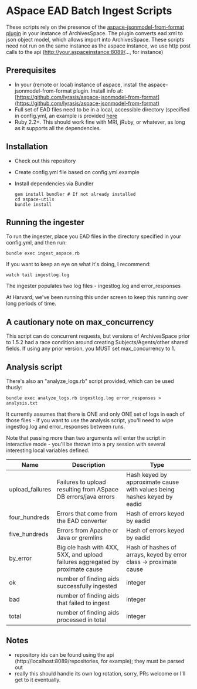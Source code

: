 # ASpace EAD Batch Ingest Scripts

These scripts rely on the presence of the [aspace-jsonmodel-from-format plugin](https://github.com/lyrasis/aspace-jsonmodel-from-format) in your instance of ArchivesSpace.
The plugin converts ead xml to json object model, which allows import into ArchivesSpace. These scripts need not run on the same instance as the aspace instance, we use http post calls to the api (http://your.aspaceinstance:8089/..., for instance)

## Prerequisites
- In your (remote or local) instance of aspace, install the aspace-jsonmodel-from-format plugin. Install info at:
[https://github.com/lyrasis/aspace-jsonmodel-from-format](https://github.com/lyrasis/aspace-jsonmodel-from-format)
- Full set of EAD files need to be in a local, accessible directory (specified in config.yml, an example is provided [here](config.yml.example)
- Ruby 2.2+.  This should work fine with MRI, jRuby, or whatever, as long as it supports all the dependencies.
## Installation
- Check out this repository
- Create config.yml file based on config.yml.example
- Install dependencies via Bundler

    ``` shell
    gem install bundler # If not already installed
    cd aspace-utils
    bundle install
    ```

## Running the ingester
To run the ingester, place you EAD files in the directory specified in your config.yml, and then run:

``` shell
bundle exec ingest_aspace.rb
```

If you want to keep an eye on what it's doing, I recommend:

``` shell
watch tail ingestlog.log
```

The ingester populates two log files - ingestlog.log and error_responses

At Harvard, we've been running this under screen to keep this running over long periods of time.

## A cautionary note on max_concurrency
This script can do concurrent requests, but versions of ArchivesSpace prior to 1.5.2 had a race condition around creating Subjects/Agents/other shared fields.  If using any prior version, you MUST set max_concurrency to 1.

## Analysis script
There's also an "analyze_logs.rb" script provided, which can be used thusly:

```
bundle exec analyze_logs.rb ingestlog.log error_responses > analysis.txt
```

It currently assumes that there is ONE and only ONE set of logs in each of those files - if you want to use the analysis script, you'll need to wipe ingestlog.log and error_responses between runs.

Note that passing more than two arguments will enter the script in interactive mode - you'll be thrown into a pry session with several interesting local variables defined.

| Name | Description| Type |
| ---- | ---------- | ---- |
| upload_failures | Failures to upload resulting from ASpace DB errors/java errors | Hash keyed by approximate cause with values being hashes keyed by eadid |
| four_hundreds | Errors that come from the EAD converter | Hash of errors keyed by eadid |
| five_hundreds | Errors from Apache or Java or gremlins | Hash of errors keyed by eadid |
| by_error | Big ole hash with 4XX, 5XX, and upload failures aggregated by proximate cause | Hash of hashes of arrays, keyed by error class -> proximate cause |
| ok | number of finding aids successfully ingested | integer |
| bad | number of finding aids that failed to ingest | integer |
| total | number of finding aids processed in total | integer |

## Notes
- repository ids can be found using the api (http://localhost:8089/repositories, for example); they must be parsed out
- really this should handle its own log rotation, sorry, PRs welcome or I'll get to it eventually.
